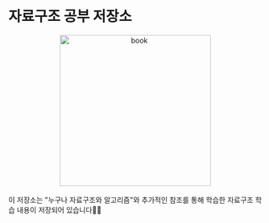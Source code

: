 # 자료구조 공부 저장소
<div align="center">
  <a href="https://ibb.co/BswH7yC"><img src="https://i.ibb.co/f0QVKkx/image.jpg" alt="book" border="0" width="300px" /></a>
</div>
<br />
이 저장소는 "누구나 자료구조와 알고리즘"와 추가적인 참조를 통해 학습한 자료구조 학습 내용이 저장되어 있습니다✍🏻
